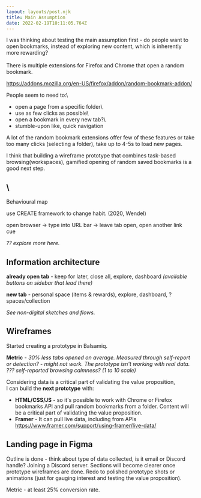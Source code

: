 ```yaml
---
layout: layouts/post.njk
title: Main Assumption
date: 2022-02-19T10:11:05.764Z
---
```

I was thinking about testing the main assumption first - do people want to open bookmarks, instead of exploring new content, which is inherently more rewarding?\
\
There is multiple extensions for Firefox and Chrome that open a random bookmark.

https://addons.mozilla.org/en-US/firefox/addon/random-bookmark-addon/

People seem to need to:\

* open a page from a specific folder\
* use as few clicks as possible\
* open a bookmark in every new tab?\
* stumble-upon like, quick navigation

A lot of the random bookmark extensions offer few of these features or take too many clicks (selecting a folder), take up to 4-5s to load new pages.

I think that building a wireframe prototype that combines task-based browsing(workspaces), gamified opening of random saved bookmarks is a good next step.

## \

Behavioural map

use CREATE framework to change habit. (2020, Wendel)

open browser -> type into URL bar -> leave tab open, open another link\
cue 

*?? explore more here.*

## Information architecture

**already open tab** - keep for later, close all, explore, dashboard *(available buttons on sidebar that lead there)*

**new tab** - personal space (items & rewards), explore, dashboard, ?spaces/collection

*See non-digital sketches and flows.*

## Wireframes

Started creating a prototype in Balsamiq.

**Metric** - *30% less tabs opened on average. Measured through self-report or detection? - might not work. The prototype isn't working with real data.*\
*??? self-reported browsing calmness? (1 to 10 scale)*



Considering data is a critical part of validating the value proposition,\
I can build the **next prototype** with:

* **HTML/CSS/JS** - so it's possible to work with Chrome or Firefox bookmarks API and pull random bookmarks from a folder. Content will be a critical part of validating the value proposition.
* **Framer** - It can pull live data, including from APIs\
  https://www.framer.com/support/using-framer/live-data/



## Landing page in Figma

Outline is done - think about type of data collected, is it email or Discord handle? Joining a Discord server. Sections will become clearer once prototype wireframes are done. Redo to polished prototype shots or animations (just for gauging interest and testing the value proposition).

Metric - at least 25% conversion rate.